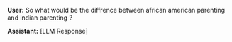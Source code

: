 **User:**
So what would be the diffrence between african american parenting and indian parenting ?

**Assistant:**
[LLM Response]

